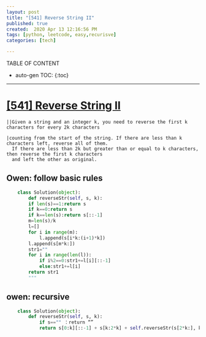 ```yaml
---
layout: post
title: "[541] Reverse String II"
published: true
created:  2020 Apr 13 12:16:56 PM
tags: [python, leetcode, easy,recurisve]
categories: [tech]

---
```


TABLE OF CONTENT

* auto-gen TOC:
{:toc}

- - -

# [[541] Reverse String II](https://leetcode.com/problems/reverse-string-ii/)

    ||Given a string and an integer k, you need to reverse the first k characters for every 2k characters 

    |counting from the start of the string. If there are less than k characters left, reverse all of them. 
      If there are less than 2k but greater than or equal to k characters, then reverse the first k characters 
      and left the other as original.
    


## Owen: follow basic rules

```python
	class Solution(object):
	    def reverseStr(self, s, k):
		if len(s)==1:return s
		if k==0:return s
		if k==len(s):return s[::-1]
		m=len(s)/k
		l=[]
		for i in range(m):
		    l.append(s[i*k:(i+1)*k])
		l.append(s[m*k:])
		str1=""
		for i in range(len(l)):
		    if i%2==0:str1+=l[i][::-1]
		    else:str1+=l[i]
		return str1
		"""
```

## owen: recursive

```python
	class Solution(object):
	    def reverseStr(self, s, k):
	        if s=="" ：return “” 
	        return s[0:k][::-1] + s[k:2*k] + self.reverseStr(s[2*k:], k) 
```

